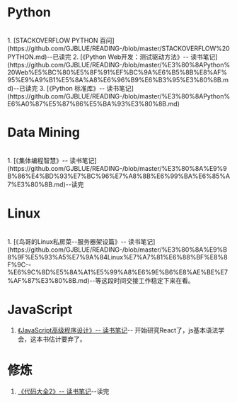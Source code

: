 # Python
<br/>
1. [STACKOVERFLOW PYTHON 百问](https://github.com/GJBLUE/READING-/blob/master/STACKOVERFLOW%20PYTHON.md)--已读完  
2. [《Python Web开发：测试驱动方法》-- 读书笔记](https://github.com/GJBLUE/READING-/blob/master/%E3%80%8APython%20Web%E5%BC%80%E5%8F%91%EF%BC%9A%E6%B5%8B%E8%AF%95%E9%A9%B1%E5%8A%A8%E6%96%B9%E6%B3%95%E3%80%8B.md)--已读完  
3. [《Python 标准库》-- 读书笔记](https://github.com/GJBLUE/READING-/blob/master/%E3%80%8APython%E6%A0%87%E5%87%86%E5%BA%93%E3%80%8B.md)

# Data Mining
<br/>
1. [《集体编程智慧》-- 读书笔记](https://github.com/GJBLUE/READING-/blob/master/%E3%80%8A%E9%9B%86%E4%BD%93%E7%BC%96%E7%A8%8B%E6%99%BA%E6%85%A7%E3%80%8B.md)--读完

# Linux
<br/>
1. [《鸟哥的Linux私房菜--服务器架设篇》-- 读书笔记](https://github.com/GJBLUE/READING-/blob/master/%E3%80%8A%E9%B8%9F%E5%93%A5%E7%9A%84Linux%E7%A7%81%E6%88%BF%E8%8F%9C--%E6%9C%8D%E5%8A%A1%E5%99%A8%E6%9E%B6%E8%AE%BE%E7%AF%87%E3%80%8B.md)--等这段时间交接工作稳定下来在看。

# JavaScript  
1. [《JavaScript高级程序设计》-- 读书笔记](https://github.com/GJBLUE/READING-/blob/master/%E3%80%8AJavaScript%E9%AB%98%E7%BA%A7%E7%A8%8B%E5%BA%8F%E8%AE%BE%E8%AE%A1%E3%80%8B.md)-- 开始研究React了，js基本语法学会，这本书估计要弃了。  

# 修炼  
1. [《代码大全2》-- 读书笔记](https://github.com/GJBLUE/READING-/blob/master/%E3%80%8A%E4%BB%A3%E7%A0%81%E5%A4%A7%E5%85%A82%E3%80%8B.md)--读完

